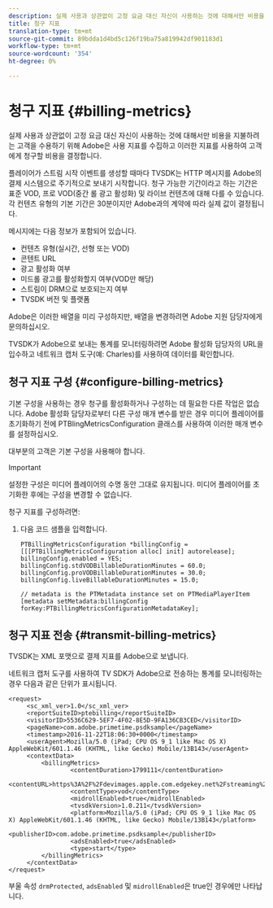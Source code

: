 ```yaml
---
description: 실제 사용과 상관없이 고정 요금 대신 자신이 사용하는 것에 대해서만 비용을 지불하려는 고객을 수용하기 위해 Adobe은 사용 지표를 수집하고 이러한 지표를 사용하여 고객에게 청구할 비용을 결정합니다.
title: 청구 지표
translation-type: tm+mt
source-git-commit: 89bdda1d4bd5c126f19ba75a819942df901183d1
workflow-type: tm+mt
source-wordcount: '354'
ht-degree: 0%

---
```



# 청구 지표 {#billing-metrics}

실제 사용과 상관없이 고정 요금 대신 자신이 사용하는 것에 대해서만 비용을 지불하려는 고객을 수용하기 위해 Adobe은 사용 지표를 수집하고 이러한 지표를 사용하여 고객에게 청구할 비용을 결정합니다.

플레이어가 스트림 시작 이벤트를 생성할 때마다 TVSDK는 HTTP 메시지를 Adobe의 결제 시스템으로 주기적으로 보내기 시작합니다. 청구 가능한 기간이라고 하는 기간은 표준 VOD, 프로 VOD(중간 롤 광고 활성화) 및 라이브 컨텐츠에 대해 다를 수 있습니다. 각 컨텐츠 유형의 기본 기간은 30분이지만 Adobe과의 계약에 따라 실제 값이 결정됩니다.

메시지에는 다음 정보가 포함되어 있습니다.

* 컨텐츠 유형(실시간, 선형 또는 VOD)
* 콘텐트 URL
* 광고 활성화 여부
* 미드롤 광고를 활성화할지 여부(VOD만 해당)
* 스트림이 DRM으로 보호되는지 여부
* TVSDK 버전 및 플랫폼

Adobe은 이러한 배열을 미리 구성하지만, 배열을 변경하려면 Adobe 지원 담당자에게 문의하십시오.

TVSDK가 Adobe으로 보내는 통계를 모니터링하려면 Adobe 활성화 담당자의 URL을 입수하고 네트워크 캡처 도구(예: Charles)를 사용하여 데이터를 확인합니다.

## 청구 지표 구성 {#configure-billing-metrics}

기본 구성을 사용하는 경우 청구를 활성화하거나 구성하는 데 필요한 다른 작업은 없습니다. Adobe 활성화 담당자로부터 다른 구성 매개 변수를 받은 경우 미디어 플레이어를 초기화하기 전에 PTBlingMetricsConfiguration 클래스를 사용하여 이러한 매개 변수를 설정하십시오.

대부분의 고객은 기본 구성을 사용해야 합니다.

>[!IMPORTANT]
>
>설정한 구성은 미디어 플레이어의 수명 동안 그대로 유지됩니다. 미디어 플레이어를 초기화한 후에는 구성을 변경할 수 없습니다.

청구 지표를 구성하려면:

1. 다음 코드 샘플을 입력합니다.

   ```
   PTBillingMetricsConfiguration *billingConfig = [[[PTBillingMetricsConfiguration alloc] init] autorelease]; 
   billingConfig.enabled = YES; 
   billingConfig.stdVODBillableDurationMinutes = 60.0; 
   billingConfig.proVODBillableDurationMinutes = 30.0; 
   billingConfig.liveBillableDurationMinutes = 15.0; 
   
   // metadata is the PTMetadata instance set on PTMediaPlayerItem 
   [metadata setMetadata:billingConfig forKey:PTBillingMetricsConfigurationMetadataKey];
   ```

## 청구 지표 전송 {#transmit-billing-metrics}

TVSDK는 XML 포맷으로 결제 지표를 Adobe으로 보냅니다.

<!--<a id="example_13ABDB1CC0B549968A534765378DA3A0"></a>-->

네트워크 캡처 도구를 사용하여 TV SDK가 Adobe으로 전송하는 통계를 모니터링하는 경우 다음과 같은 단위가 표시됩니다.

```
<request> 
     <sc_xml_ver>1.0</sc_xml_ver> 
     <reportSuiteID>ptebilling</reportSuiteID> 
     <visitorID>5536C629-5EF7-4F02-8E5D-9FA136CB3CED</visitorID> 
     <pageName>com.adobe.primetime.psdksample</pageName> 
     <timestamp>2016-11-22T18:06:30+0000</timestamp> 
     <userAgent>Mozilla/5.0 (iPad; CPU OS 9_1 like Mac OS X) AppleWebKit/601.1.46 (KHTML, like Gecko) Mobile/13B143</userAgent> 
     <contextData> 
         <billingMetrics> 
                 <contentDuration>1799111</contentDuration> 
                 <contentURL>https%3A%2F%2Fdevimages.apple.com.edgekey.net%2Fstreaming%2Fexamples%2Fbipbop_16x9%2Fbipbop_16x9_variant.m3u8</contentURL> 
                 <contentType>vod</contentType> 
                 <midrollEnabled>true</midrollEnabled> 
                 <tvsdkVersion>1.0.211</tvsdkVersion> 
                 <platform>Mozilla/5.0 (iPad; CPU OS 9_1 like Mac OS X) AppleWebKit/601.1.46 (KHTML, like Gecko) Mobile/13B143</platform> 
                 <publisherID>com.adobe.primetime.psdksample</publisherID> 
                 <adsEnabled>true</adsEnabled> 
                 <type>start</type> 
         </billingMetrics> 
     </contextData> 
</request>
```

부울 속성 `drmProtected`, `adsEnabled` 및 `midrollEnabled`은 true인 경우에만 나타납니다.